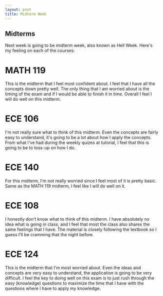 ```yaml
---
layout: post
title: Midterm Week
---
```


## Midterms
Next week is going to be midterm week, also known as Hell Week. Here's my feeling on each of the courses:

# MATH 119
This is the midterm that I feel most confident about. I feel that I have all the concepts down pretty well. The only thing that I 
am worried about is the timing of the exam and if I would be able to finish it in time. Overall I feel I will do well on this midterm.

# ECE 106
I'm not really sure what to think of this midterm. Even the concepts are fairly easy to understand, it's going to be a lot about how 
I apply the concepts. From what I've had during the weekly quizes at tutorial, I feel that this is going to be to toss-up on how I do.

# ECE 140
For this midterm, I'm not really worried since I feel most of it is pretty basic. Same as the MATH 119 midterm, I feel like I will do 
well on it.

# ECE 108
I honestly don't know what to think of this midterm. I have absolutely no idea what is going in class, and I feel that most the class also
shares the same feelings that I have. The material is closely following the textbook so I guess I'll be cramming that the night before.

# ECE 124
This is the midterm that I'm most worried about. Even the ideas and concepts are very easy to understand, the application is going to be
very difficult. I feel the key to doing well on this exam is to just rush through the easy (knowledge) questions to maximize the 
time that I have with the questions where I have to apply my knowledge.
